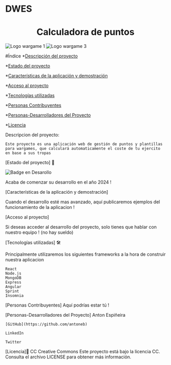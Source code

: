 # DWES 

<h1 align="center"> Calculadora de puntos </h1>


![Logo wargame 1](https://logos-world.net/wp-content/uploads/2023/05/Warhammer-Logo-1993.png)
![Logo wargame 3](https://upload.wikimedia.org/wikipedia/fr/4/4b/Heroes_of_Might_and_Magic_3_Logo.png)


#Índice
*[Descripción del proyecto](#descripción-del-proyecto)

*[Estado del proyecto](#Estado-del-proyecto)

*[Características de la aplicación y demostración](#Características-de-la-aplicación-y-demostración)

*[Acceso al proyecto](#acceso-proyecto)

*[Tecnologías utilizadas](#tecnologías-utilizadas)

*[Personas Contribuyentes](#personas-contribuyentes)

*[Personas-Desarrolladores del Proyecto](#personas-desarrolladores)

*[Licencia](#licencia)



Descripcion del proyecto:

    Este proyecto es una aplicación web de gestión de puntos y plantillas para wargames, que calculará automaticamente el coste de tu ejercito en base a sus tropas


[Estado del proyecto] 🚀

![Badge en Desarollo](https://img.shields.io/badge/STATUS-EN%20DESAROLLO-green)

Acaba de comenzar su desarrollo en el año 2024 ! 


[Características de la aplicación y demostración]

  Cuando el desarrollo esté mas avanzado, aquí publicaremos ejemplos del funcionamiento de la aplicacion !



[Acceso al proyecto]

Si deseas acceder al desarrollo del proyecto, solo tienes que hablar con nuestro equipo ! (no hay sueldo)


[Tecnologías utilizadas] 🛠

Principalmente utilizaremos los siguientes frameworks a la hora de construir nuestra aplicacion

    React
    Node.js
    MongoDB
    Express
    Angular
    Sprint
    Insomnia

    
[Personas Contribuyentes]
Aquí podrías estar tú !

[Personas-Desarrolladores del Proyecto]
Anton Espiñeira

    
    [GitHub](https://github.com/antoneb)
    
    LinkedIn
    
    Twitter

[Licencia]📄
CC Creative Commons
Este proyecto está bajo la licencia CC. Consulta el archivo LICENSE para obtener más información.


